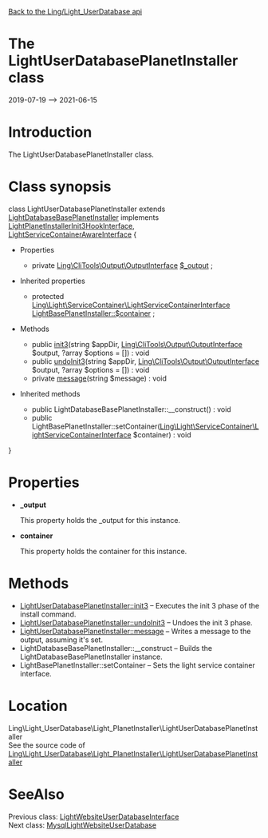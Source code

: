 [Back to the Ling/Light_UserDatabase api](https://github.com/lingtalfi/Light_UserDatabase/blob/master/doc/api/Ling/Light_UserDatabase.md)



The LightUserDatabasePlanetInstaller class
================
2019-07-19 --> 2021-06-15






Introduction
============

The LightUserDatabasePlanetInstaller class.



Class synopsis
==============


class <span class="pl-k">LightUserDatabasePlanetInstaller</span> extends [LightDatabaseBasePlanetInstaller](https://github.com/lingtalfi/Light_Database/blob/master/doc/api/Ling/Light_Database/Light_PlanetInstaller/LightDatabaseBasePlanetInstaller.md) implements [LightPlanetInstallerInit3HookInterface](https://github.com/lingtalfi/Light_PlanetInstaller/blob/master/doc/api/Ling/Light_PlanetInstaller/PlanetInstaller/LightPlanetInstallerInit3HookInterface.md), [LightServiceContainerAwareInterface](https://github.com/lingtalfi/Light/blob/master/doc/api/Ling/Light/ServiceContainer/LightServiceContainerAwareInterface.md) {

- Properties
    - private [Ling\CliTools\Output\OutputInterface](https://github.com/lingtalfi/CliTools/blob/master/doc/api/Ling/CliTools/Output/OutputInterface.md) [$_output](#property-_output) ;

- Inherited properties
    - protected [Ling\Light\ServiceContainer\LightServiceContainerInterface](https://github.com/lingtalfi/Light/blob/master/doc/api/Ling/Light/ServiceContainer/LightServiceContainerInterface.md) [LightBasePlanetInstaller::$container](#property-container) ;

- Methods
    - public [init3](https://github.com/lingtalfi/Light_UserDatabase/blob/master/doc/api/Ling/Light_UserDatabase/Light_PlanetInstaller/LightUserDatabasePlanetInstaller/init3.md)(string $appDir, [Ling\CliTools\Output\OutputInterface](https://github.com/lingtalfi/CliTools/blob/master/doc/api/Ling/CliTools/Output/OutputInterface.md) $output, ?array $options = []) : void
    - public [undoInit3](https://github.com/lingtalfi/Light_UserDatabase/blob/master/doc/api/Ling/Light_UserDatabase/Light_PlanetInstaller/LightUserDatabasePlanetInstaller/undoInit3.md)(string $appDir, [Ling\CliTools\Output\OutputInterface](https://github.com/lingtalfi/CliTools/blob/master/doc/api/Ling/CliTools/Output/OutputInterface.md) $output, ?array $options = []) : void
    - private [message](https://github.com/lingtalfi/Light_UserDatabase/blob/master/doc/api/Ling/Light_UserDatabase/Light_PlanetInstaller/LightUserDatabasePlanetInstaller/message.md)(string $message) : void

- Inherited methods
    - public LightDatabaseBasePlanetInstaller::__construct() : void
    - public LightBasePlanetInstaller::setContainer([Ling\Light\ServiceContainer\LightServiceContainerInterface](https://github.com/lingtalfi/Light/blob/master/doc/api/Ling/Light/ServiceContainer/LightServiceContainerInterface.md) $container) : void

}




Properties
=============

- <span id="property-_output"><b>_output</b></span>

    This property holds the _output for this instance.
    
    

- <span id="property-container"><b>container</b></span>

    This property holds the container for this instance.
    
    



Methods
==============

- [LightUserDatabasePlanetInstaller::init3](https://github.com/lingtalfi/Light_UserDatabase/blob/master/doc/api/Ling/Light_UserDatabase/Light_PlanetInstaller/LightUserDatabasePlanetInstaller/init3.md) &ndash; Executes the init 3 phase of the install command.
- [LightUserDatabasePlanetInstaller::undoInit3](https://github.com/lingtalfi/Light_UserDatabase/blob/master/doc/api/Ling/Light_UserDatabase/Light_PlanetInstaller/LightUserDatabasePlanetInstaller/undoInit3.md) &ndash; Undoes the init 3 phase.
- [LightUserDatabasePlanetInstaller::message](https://github.com/lingtalfi/Light_UserDatabase/blob/master/doc/api/Ling/Light_UserDatabase/Light_PlanetInstaller/LightUserDatabasePlanetInstaller/message.md) &ndash; Writes a message to the output, assuming it's set.
- LightDatabaseBasePlanetInstaller::__construct &ndash; Builds the LightDatabaseBasePlanetInstaller instance.
- LightBasePlanetInstaller::setContainer &ndash; Sets the light service container interface.





Location
=============
Ling\Light_UserDatabase\Light_PlanetInstaller\LightUserDatabasePlanetInstaller<br>
See the source code of [Ling\Light_UserDatabase\Light_PlanetInstaller\LightUserDatabasePlanetInstaller](https://github.com/lingtalfi/Light_UserDatabase/blob/master/Light_PlanetInstaller/LightUserDatabasePlanetInstaller.php)



SeeAlso
==============
Previous class: [LightWebsiteUserDatabaseInterface](https://github.com/lingtalfi/Light_UserDatabase/blob/master/doc/api/Ling/Light_UserDatabase/LightWebsiteUserDatabaseInterface.md)<br>Next class: [MysqlLightWebsiteUserDatabase](https://github.com/lingtalfi/Light_UserDatabase/blob/master/doc/api/Ling/Light_UserDatabase/MysqlLightWebsiteUserDatabase.md)<br>
